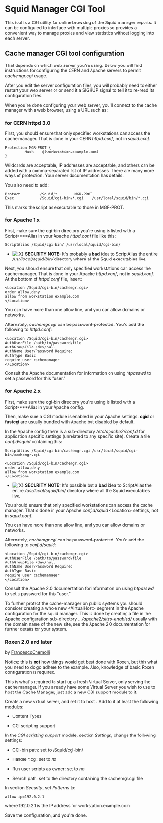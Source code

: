 # Squid Manager CGI Tool

This tool is a CGI utility for online browsing of the Squid manager
reports. It can be configured to interface with multiple proxies so
provides a convenient way to manage proxies and view statistics without
logging into each server.

## Cache manager CGI tool configuration

That depends on which web server you're using. Below you will find
instructions for configuring the CERN and Apache servers to permit
*cachemgr.cgi* usage.

After you edit the server configuration files, you will probably need to
either restart your web server or or send it a SIGHUP signal to tell it
to re-read its configuration files.

When you're done configuring your web server, you'll connect to the
cache manager with a web browser, using a URL such as:

*[](http://www.example.com/cgi-bin/cachemgr.cgi)*

### for CERN httpd 3.0

First, you should ensure that only specified workstations can access the
cache manager. That is done in your CERN *httpd.conf*, not in
*squid.conf*.

    Protection MGR-PROT {
             Mask    @(workstation.example.com)
    }

Wildcards are acceptable, IP addresses are acceptable, and others can be
added with a comma-separated list of IP addresses. There are many more
ways of protection. Your server documentation has details.

You also need to add:

    Protect         /Squid/*        MGR-PROT
    Exec            /Squid/cgi-bin/*.cgi    /usr/local/squid/bin/*.cgi

This marks the script as executable to those in MGR-PROT.

### for Apache 1.x

First, make sure the cgi-bin directory you're using is listed with a
Script****Alias in your Apache *httpd.conf* file like this:

    ScriptAlias /Squid/cgi-bin/ /usr/local/squid/cgi-bin/

  - ![{X}](https://wiki.squid-cache.org/wiki/squidtheme/img/icon-error.png)
    **SECURITY NOTE:** It's probably a **bad** idea to ScriptAlias the
    entire */usr/local/squid/bin/* directory where all the Squid
    executables live.

Next, you should ensure that only specified workstations can access the
cache manager. That is done in your Apache *httpd.conf*, not in
*squid.conf*. At the bottom of *httpd.conf* file, insert:

    <Location /Squid/cgi-bin/cachemgr.cgi>
    order allow,deny
    allow from workstation.example.com
    </Location>

You can have more than one allow line, and you can allow domains or
networks.

Alternately, *cachemgr.cgi* can be password-protected. You'd add the
following to *httpd.conf*:

    <Location /Squid/cgi-bin/cachemgr.cgi>
    AuthUserFile /path/to/password/file
    AuthGroupFile /dev/null
    AuthName User/Password Required
    AuthType Basic
    require user cachemanager
    </Location>

Consult the Apache documentation for information on using *htpasswd* to
set a password for this "user."

### for Apache 2.x

First, make sure the cgi-bin directory you're using is listed with a
Script****Alias in your Apache config.

Then, make sure a CGI module is enabled in your Apache settings.
**cgid** or **fastcgi** are usually bundled with Apache but disabled by
default.

In the Apache config there is a sub-directory */etc/apache2/conf.d* for
application specific settings (unrelated to any specific site). Create a
file *conf.d/squid* containing this:

    ScriptAlias /Squid/cgi-bin/cachemgr.cgi /usr/local/squid/cgi-bin/cachemgr.cgi
    
    <Location /Squid/cgi-bin/cachemgr.cgi>
    order allow,deny
    allow from workstation.example.com
    </Location>

  - ![{X}](https://wiki.squid-cache.org/wiki/squidtheme/img/icon-error.png)
    **SECURITY NOTE:** It's possible but a **bad** idea to ScriptAlias
    the entire */usr/local/squid/bin/* directory where all the Squid
    executables live.

You should ensure that only specified workstations can access the cache
manager. That is done in your Apache *conf.d/squid* \<Location\>
settings, not in *squid.conf*.

You can have more than one allow line, and you can allow domains or
networks.

Alternately, *cachemgr.cgi* can be password-protected. You'd add the
following to *conf.d/squid*:

    <Location /Squid/cgi-bin/cachemgr.cgi>
    AuthUserFile /path/to/password/file
    AuthGroupFile /dev/null
    AuthName User/Password Required
    AuthType Basic
    require user cachemanager
    </Location>

Consult the Apache 2.0 documentation for information on using *htpasswd*
to set a password for this "user."

To further protect the cache-manager on public systems you should
consider creating a whole new \<VirtualHost\> segment in the Apache
configuration for the squid manager. This is done by creating a file in
the Apache configuration sub-directory *.../apache2/sites-enabled/*
usually with the domain name of the new site, see the Apache 2.0
documentation for further details for your system.

### Roxen 2.0 and later

by
[FrancescoChemolli](/FrancescoChemolli)

Notice: this is **not** how things would get best done with Roxen, but
this what you need to do go adhere to the example. Also, knowledge of
basic Roxen configuration is required.

This is what's required to start up a fresh Virtual Server, only serving
the cache manager. If you already have some Virtual Server you wish to
use to host the Cache Manager, just add a new CGI support module to it.

Create a new virtual server, and set it to host
[](http://www.example.com/). Add to it at least the following modules:

  - Content Types

  - CGI scripting support

In the *CGI scripting support* module, section *Settings*, change the
following settings:

  - CGI-bin path: set to /Squid/cgi-bin/

  - Handle \*.cgi: set to *no*

  - Run user scripts as owner: set to *no*

  - Search path: set to the directory containing the cachemgr.cgi file

In section *Security*, set *Patterns* to:

    allow ip=192.0.2.1

where 192.0.2.1 is the IP address for workstation.example.com

Save the configuration, and you're done.
